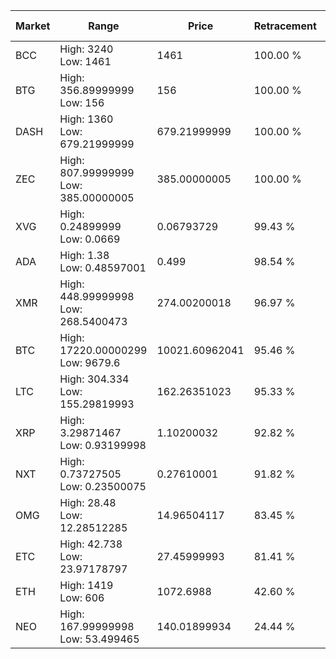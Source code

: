 | Market | Range | Price| Retracement | Doubles to 50% |
| --- | --- | --- | --- | --- |
| BCC | High: 3240<br />Low: 1461 | 1461 | 100.00 % | 1.61 |
| BTG | High: 356.89999999<br />Low: 156 | 156 | 100.00 % | 1.64 |
| DASH | High: 1360<br />Low: 679.21999999 | 679.21999999 | 100.00 % | 1.50 |
| ZEC | High: 807.99999999<br />Low: 385.00000005 | 385.00000005 | 100.00 % | 1.55 |
| XVG | High: 0.24899999<br />Low: 0.0669 | 0.06793729 | 99.43 % | 2.32 |
| ADA | High: 1.38<br />Low: 0.48597001 | 0.499 | 98.54 % | 1.87 |
| XMR | High: 448.99999998<br />Low: 268.5400473 | 274.00200018 | 96.97 % | 1.31 |
| BTC | High: 17220.00000299<br />Low: 9679.6 | 10021.60962041 | 95.46 % | 1.34 |
| LTC | High: 304.334<br />Low: 155.29819993 | 162.26351023 | 95.33 % | 1.42 |
| XRP | High: 3.29871467<br />Low: 0.93199998 | 1.10200032 | 92.82 % | 1.92 |
| NXT | High: 0.73727505<br />Low: 0.23500075 | 0.27610001 | 91.82 % | 1.76 |
| OMG | High: 28.48<br />Low: 12.28512285 | 14.96504117 | 83.45 % | 1.36 |
| ETC | High: 42.738<br />Low: 23.97178797 | 27.45999993 | 81.41 % | 1.21 |
| ETH | High: 1419<br />Low: 606 | 1072.6988 | 42.60 % | 0.00 |
| NEO | High: 167.99999998<br />Low: 53.499465 | 140.01899934 | 24.44 % | 0.00 |
